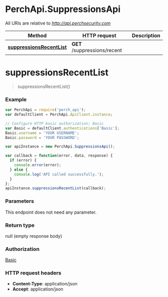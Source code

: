 # PerchApi.SuppressionsApi

All URIs are relative to *http://api.perchsecurity.com*

Method | HTTP request | Description
------------- | ------------- | -------------
[**suppressionsRecentList**](SuppressionsApi.md#suppressionsRecentList) | **GET** /suppressions/recent | 


<a name="suppressionsRecentList"></a>
# **suppressionsRecentList**
> suppressionsRecentList()





### Example
```javascript
var PerchApi = require('perch_api');
var defaultClient = PerchApi.ApiClient.instance;

// Configure HTTP basic authorization: Basic
var Basic = defaultClient.authentications['Basic'];
Basic.username = 'YOUR USERNAME';
Basic.password = 'YOUR PASSWORD';

var apiInstance = new PerchApi.SuppressionsApi();

var callback = function(error, data, response) {
  if (error) {
    console.error(error);
  } else {
    console.log('API called successfully.');
  }
};
apiInstance.suppressionsRecentList(callback);
```

### Parameters
This endpoint does not need any parameter.

### Return type

null (empty response body)

### Authorization

[Basic](../README.md#Basic)

### HTTP request headers

 - **Content-Type**: application/json
 - **Accept**: application/json

